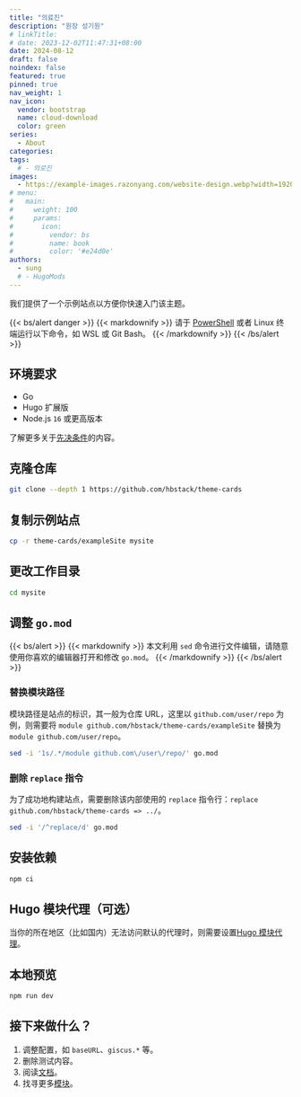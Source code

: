 ```yaml
---
title: "의료진"
description: "원장 성기원"
# linkTitle:
# date: 2023-12-02T11:47:31+08:00
date: 2024-08-12
draft: false
noindex: false
featured: true
pinned: true
nav_weight: 1
nav_icon:
  vendor: bootstrap
  name: cloud-download
  color: green
series:
  - About
categories:
tags:
  # - 의로진
images:
  - https://example-images.razonyang.com/website-design.webp?width=1920&height=1280
# menu:
#   main:
#     weight: 100
#     params:
#       icon:
#         vendor: bs
#         name: book
#         color: '#e24d0e'
authors:
  - sung
  # - HugoMods
---
```


我们提供了一个示例站点以方便你快速入门该主题。

{{< bs/alert danger >}}
{{< markdownify >}}
请于 [PowerShell](https://learn.microsoft.com/en-us/powershell/scripting/install/installing-powershell-on-windows) 或者 Linux 终端运行以下命令，如 WSL 或 Git Bash。
{{< /markdownify >}}
{{< /bs/alert >}}

## 环境要求

- Go
- Hugo 扩展版
- Node.js `16` 或更高版本

了解更多关于[先决条件](https://zh-hans.hbstack.dev/docs/getting-started/prerequisites/)的内容。

## 克隆仓库

```sh
git clone --depth 1 https://github.com/hbstack/theme-cards
```

## 复制示例站点

```sh
cp -r theme-cards/exampleSite mysite
```

## 更改工作目录

```sh
cd mysite
```

## 调整 `go.mod`

{{< bs/alert >}}
{{< markdownify >}}
本文利用 `sed` 命令进行文件编辑，请随意使用你喜欢的编辑器打开和修改 `go.mod`。
{{< /markdownify >}}
{{< /bs/alert >}}

### 替换模块路径

模块路径是站点的标识，其一般为仓库 URL，这里以 `github.com/user/repo` 为例，则需要将 `module github.com/hbstack/theme-cards/exampleSite` 替换为 `module github.com/user/repo`。

```sh
sed -i '1s/.*/module github.com\/user\/repo/' go.mod
```

### 删除 `replace` 指令

为了成功地构建站点，需要删除该内部使用的 `replace` 指令行：`replace github.com/hbstack/theme-cards => ../`。

```sh
sed -i '/^replace/d' go.mod
```

## 安装依赖

```sh
npm ci
```

## Hugo 模块代理（可选）

当你的所在地区（比如国内）无法访问默认的代理时，则需要设置[Hugo 模块代理](https://hugomods.com/blog/2023/04/go-and-hugo-proxy-servers/)。

## 本地预览

```sh
npm run dev
```

## 接下来做什么？

1. 调整配置，如 `baseURL`、`giscus.*` 等。
2. 删除测试内容。
3. 阅读[文档](https://zh-hans.hbstack.dev/)。
4. 找寻更多[模块](https://hbstack.dev/modules/)。
